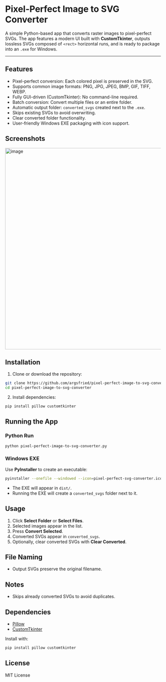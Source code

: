 # Pixel-Perfect Image to SVG Converter

A simple Python-based app that converts raster images to pixel-perfect SVGs. The app features a modern UI built with **CustomTkinter**, outputs lossless SVGs composed of `<rect>` horizontal runs, and is ready to package into an `.exe` for Windows.

---

## Features

* Pixel-perfect conversion: Each colored pixel is preserved in the SVG.
* Supports common image formats: PNG, JPG, JPEG, BMP, GIF, TIFF, WEBP.
* Fully GUI-driven (CustomTkinter): No command-line required.
* Batch conversion: Convert multiple files or an entire folder.
* Automatic output folder: `converted_svgs` created next to the `.exe`.
* Skips existing SVGs to avoid overwriting.
* Clear converted folder functionality.
* User-friendly Windows EXE packaging with icon support.

## Screenshots

<img width="902" height="652" alt="image" src="https://github.com/user-attachments/assets/0932de19-6a8e-424a-8b1f-79944e7e6bd1" />

## Installation

1. Clone or download the repository:

```bash
git clone https://github.com/argsfried/pixel-perfect-image-to-svg-converter.git
cd pixel-perfect-image-to-svg-converter
```

2. Install dependencies:

```bash
pip install pillow customtkinter
```

## Running the App

### Python Run

```bash
python pixel-perfect-image-to-svg-converter.py
```

### Windows EXE

Use **PyInstaller** to create an executable:

```bash
pyinstaller --onefile --windowed --icon=pixel-perfect-svg-converter.ico --name "Pixel Perfect Image to SVG Converter" pixel-perfect-image-to-svg-converter.py
```

* The EXE will appear in `dist/`.
* Running the EXE will create a `converted_svgs` folder next to it.

## Usage

1. Click **Select Folder** or **Select Files**.
2. Selected images appear in the list.
3. Press **Convert Selected**.
4. Converted SVGs appear in `converted_svgs`.
5. Optionally, clear converted SVGs with **Clear Converted**.

## File Naming

* Output SVGs preserve the original filename.

## Notes

* Skips already converted SVGs to avoid duplicates.

## Dependencies

* [Pillow](https://pypi.org/project/Pillow/)
* [CustomTkinter](https://github.com/TomSchimansky/CustomTkinter)

Install with:

```bash
pip install pillow customtkinter
```

## License

MIT License
